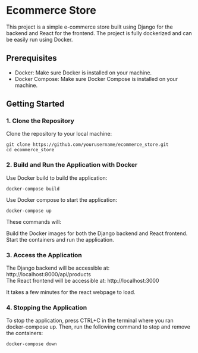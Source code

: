 # Ecommerce Store

This project is a simple e-commerce store built using Django for the backend and React for the frontend. The project is fully dockerized and can be easily run using Docker.

## Prerequisites

- Docker: Make sure Docker is installed on your machine.
- Docker Compose: Make sure Docker Compose is installed on your machine.

## Getting Started

### 1. Clone the Repository

Clone the repository to your local machine:

```
git clone https://github.com/yourusername/ecommerce_store.git
cd ecommerce_store
```
### 2. Build and Run the Application with Docker
Use Docker build to build the application:
```
docker-compose build
```
Use Docker compose to start the application:
```
docker-compose up
```
These commands will:

Build the Docker images for both the Django backend and React frontend. <br>
Start the containers and run the application.

### 3. Access the Application
The Django backend will be accessible at: http://localhost:8000/api/products <br>
The React frontend will be accessible at: http://localhost:3000 <br>

It takes a few minutes for the react webpage to load.

### 4. Stopping the Application
To stop the application, press CTRL+C in the terminal where you ran docker-compose up. Then, run the following command to stop and remove the containers:
```
docker-compose down
```
